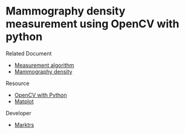# Mammography density measurement using OpenCV with python

Related Document
+ [Measurement algorithm](https://drive.google.com/open?id=0B3AORUsOcrcsbWJTZTZmQWNoU0k)
+ [Mammography density](https://drive.google.com/open?id=0B3AORUsOcrcsYzVPQ3FkTU94bDA)

Resource
+ [OpenCV with Python](https://opencv-python-tutroals.readthedocs.io/en/latest/)
+ [Matplot](http://matplotlib.org/api/pyplot_api.html)

Developer
+ [Marktrs](https://github.com/marktrs)

